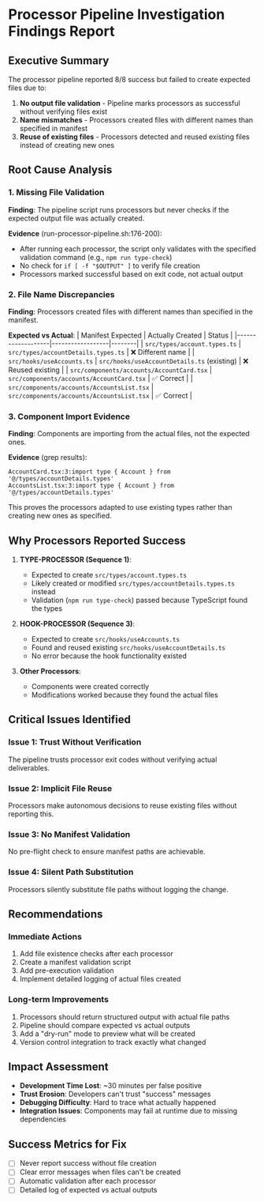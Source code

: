 # Processor Pipeline Investigation Findings Report

## Executive Summary
The processor pipeline reported 8/8 success but failed to create expected files due to:
1. **No output file validation** - Pipeline marks processors as successful without verifying files exist
2. **Name mismatches** - Processors created files with different names than specified in manifest
3. **Reuse of existing files** - Processors detected and reused existing files instead of creating new ones

## Root Cause Analysis

### 1. Missing File Validation
**Finding**: The pipeline script runs processors but never checks if the expected output file was actually created.

**Evidence** (run-processor-pipeline.sh:176-200):
- After running each processor, the script only validates with the specified validation command (e.g., `npm run type-check`)
- No check for `if [ -f "$OUTPUT" ]` to verify file creation
- Processors marked successful based on exit code, not actual output

### 2. File Name Discrepancies
**Finding**: Processors created files with different names than specified in the manifest.

**Expected vs Actual**:
| Manifest Expected | Actually Created | Status |
|-------------------|------------------|--------|
| `src/types/account.types.ts` | `src/types/accountDetails.types.ts` | ❌ Different name |
| `src/hooks/useAccounts.ts` | `src/hooks/useAccountDetails.ts` (existing) | ❌ Reused existing |
| `src/components/accounts/AccountCard.tsx` | `src/components/accounts/AccountCard.tsx` | ✅ Correct |
| `src/components/accounts/AccountsList.tsx` | `src/components/accounts/AccountsList.tsx` | ✅ Correct |

### 3. Component Import Evidence
**Finding**: Components are importing from the actual files, not the expected ones.

**Evidence** (grep results):
```
AccountCard.tsx:3:import type { Account } from '@/types/accountDetails.types'
AccountsList.tsx:3:import type { Account } from '@/types/accountDetails.types'
```

This proves the processors adapted to use existing types rather than creating new ones as specified.

## Why Processors Reported Success

1. **TYPE-PROCESSOR (Sequence 1)**:
   - Expected to create `src/types/account.types.ts`
   - Likely created or modified `src/types/accountDetails.types.ts` instead
   - Validation (`npm run type-check`) passed because TypeScript found the types

2. **HOOK-PROCESSOR (Sequence 3)**:
   - Expected to create `src/hooks/useAccounts.ts`
   - Found and reused existing `src/hooks/useAccountDetails.ts`
   - No error because the hook functionality existed

3. **Other Processors**:
   - Components were created correctly
   - Modifications worked because they found the actual files

## Critical Issues Identified

### Issue 1: Trust Without Verification
The pipeline trusts processor exit codes without verifying actual deliverables.

### Issue 2: Implicit File Reuse
Processors make autonomous decisions to reuse existing files without reporting this.

### Issue 3: No Manifest Validation
No pre-flight check to ensure manifest paths are achievable.

### Issue 4: Silent Path Substitution
Processors silently substitute file paths without logging the change.

## Recommendations

### Immediate Actions
1. Add file existence checks after each processor
2. Create a manifest validation script
3. Add pre-execution validation
4. Implement detailed logging of actual files created

### Long-term Improvements
1. Processors should return structured output with actual file paths
2. Pipeline should compare expected vs actual outputs
3. Add a "dry-run" mode to preview what will be created
4. Version control integration to track exactly what changed

## Impact Assessment
- **Development Time Lost**: ~30 minutes per false positive
- **Trust Erosion**: Developers can't trust "success" messages
- **Debugging Difficulty**: Hard to trace what actually happened
- **Integration Issues**: Components may fail at runtime due to missing dependencies

## Success Metrics for Fix
- [ ] Never report success without file creation
- [ ] Clear error messages when files can't be created
- [ ] Automatic validation after each processor
- [ ] Detailed log of expected vs actual outputs